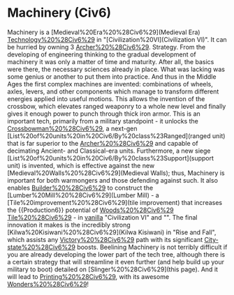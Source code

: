 # Machinery (Civ6)

Machinery is a [Medieval%20Era%20%28Civ6%29](Medieval Era) [Technology%20%28Civ6%29](technology) in "[Civilization%20VI](Civilization VI)". It can be hurried by owning 3 [Archer%20%28Civ6%29](Archers).
Strategy.
From the developing of engineering thinking to the gradual development of machinery it was only a matter of time and maturity. After all, the basics were there, the necessary sciences already in place. What was lacking was some genius or another to put them into practice.
And thus in the Middle Ages the first complex machines are invented: combinations of wheels, axles, levers, and other components which manage to transform different energies applied into useful motions. This allows the invention of the crossbow, which elevates ranged weaponry to a whole new level and finally gives it enough power to punch through thick iron armor.
This is an important tech, primarily from a military standpoint - it unlocks the [Crossbowman%20%28Civ6%29](Crossbowman), a next-gen [List%20of%20units%20in%20Civ6/By%20class%23Ranged](ranged unit) that is far superior to the [Archer%20%28Civ6%29](Archer) and capable of decimating Ancient- and Classical-era units. Furthermore, a new siege [List%20of%20units%20in%20Civ6/By%20class%23Support](support unit) is invented, which is effective against the new [Medieval%20Walls%20%28Civ6%29](Medieval Walls); thus, Machinery is important for both warmongers and those defending against such. It also enables [Builder%20%28Civ6%29](Builders) to construct the [Lumber%20Mill%20%28Civ6%29](Lumber Mill) - a [Tile%20improvement%20%28Civ6%29](tile improvement) that increases the {{Production6}} potential of [Woods%20%28Civ6%29](Woods) [Tile%20%28Civ6%29](tiles) - in [vanilla](vanilla) "Civilization VI" and "". The final innovation it makes is the incredibly strong [Kilwa%20Kisiwani%20%28Civ6%29](Kilwa Kisiwani) in "Rise and Fall", which assists any [Victory%20%28Civ6%29](victory) path with its significant [City-state%20%28Civ6%29](city-state) boosts.
Beelining Machinery is not terribly difficult if you are already developing the lower part of the tech tree, although there is a certain strategy that will streamline it even further (and help build up your military to boot) detailed on [Slinger%20%28Civ6%29](this page). And it will lead to [Printing%20%28Civ6%29](Printing), with its awesome [Wonders%20%28Civ6%29](wonder)!